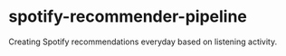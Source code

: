 # spotify-recommender-pipeline
Creating Spotify recommendations everyday based on listening activity.
